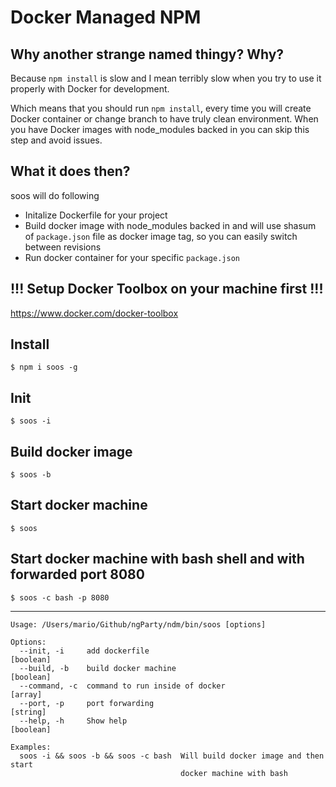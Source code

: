 Docker Managed NPM
==================

## Why another strange named thingy? Why?

Because `npm install` is slow and I mean terribly slow when you try to use it properly with Docker for development.

Which means that you should run `npm install`, every time you will create Docker container or change branch to have truly clean environment. When you have Docker images with node_modules backed in you can skip this step and avoid  issues.

## What it does then?

soos will do following

- Initalize Dockerfile for your project
- Build docker image with node_modules backed in and will use shasum of `package.json` file as docker image tag, so you can easily switch between revisions
- Run docker container for your specific `package.json`

## !!! Setup Docker Toolbox on your machine first !!!

https://www.docker.com/docker-toolbox

## Install

`$ npm i soos -g`

## Init

`$ soos -i`

## Build docker image

`$ soos -b`

## Start docker machine

`$ soos`

## Start docker machine with bash shell and with forwarded port 8080

`$ soos -c bash -p 8080`

---

```
Usage: /Users/mario/Github/ngParty/ndm/bin/soos [options]

Options:
  --init, -i     add dockerfile                                        [boolean]
  --build, -b    build docker machine                                  [boolean]
  --command, -c  command to run inside of docker                         [array]
  --port, -p     port forwarding                                        [string]
  --help, -h     Show help                                             [boolean]

Examples:
  soos -i && soos -b && soos -c bash  Will build docker image and then start
                                      docker machine with bash
```
